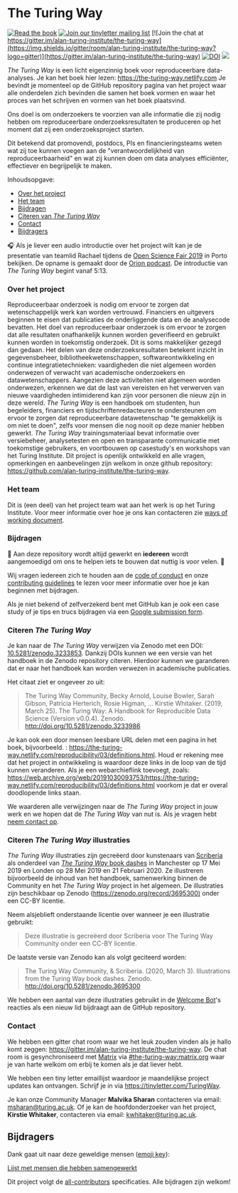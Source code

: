 # The Turing Way

[![Read the book](https://img.shields.io/badge/read-the%20book-blue.svg)](https://the-turing-way.netlify.com)
[![Join our tinyletter mailing list](https://img.shields.io/badge/receive-our%20newsletter%20❤%EF%B8%8F-blueviolet.svg)](https://tinyletter.com/TuringWay)
[![Join the chat at https://gitter.im/alan-turing-institute/the-turing-way](https://img.shields.io/gitter/room/alan-turing-institute/the-turing-way?logo=gitter)](https://gitter.im/alan-turing-institute/the-turing-way)
[![DOI](https://zenodo.org/badge/DOI/10.5281/zenodo.3233853.svg)](https://doi.org/10.5281/zenodo.3233853)
[![](https://img.shields.io/static/v1?label=TuringWay&message=I%20want%20to%20contribute!&color=yellow&logo=data%3Aimage%2Fpng%3Bbase64%2CiVBORw0KGgoAAAANSUhEUgAAABAAAAAQCAYAAAAf8%2F9hAAACYklEQVQ4jXXTy09TQRTH8f5VPhI1xoVxYURNAFcmRleaGDdGXQlKAYkLUARNfICoScGKpTyE3t5bkKD2AUQepUXB0gcgLTalD9rema8LKRVrT3I2k%2Fl95kwyY6BMfQiFqHaoVDlUBoJBZJl9hn8XRsIhqh0abd55tnWdrBA8WfBSpakMhUqhXUCJhKl2aLR65%2FEtLeGc%2BYoy5aHf46bX7cThctK%2BAw2HQkVAW41wzqHRMjNNRteR%2BQzGjg5udZtQ47FiO50gdLZ1nVbvPNUOFSUSxnB4sJ%2F0TjCTTjHk%2BoJl%2BRtqPEaL6zMH79Rw0dyDVVURqRgyn0EkN8jkshwZGsBQodgQyQ2kyDPsce859drjdqLRKE0D%2FZhHR5F6DpHc2B3%2FjF3BcFqxARIpBXXmt9ii67vAYDhIr8fNx0UfE3OzzC0sIHIpxNYqSPEHqFBsiFQMkU3h8vs5%2FvABTeNje6BCj%2FxcwzLlIZHYROq5v4EoIr2JyCbJ57Kobjd3u7o41v4I68pyCfTGrhSvUKHYAJD5bcTWGjKbJJdO4A8E6JyexP4rWgK8Vkb2AjK7hcxnmZybxfF9kff%2BhZJQofvXwhg7O4vAfU2l79ME79xOrjY3c9ZYVzZs8nvZf6%2BRQCRCTgiODg1iCK6vc6WtjZM1tzlRW8sNa99%2Fx64fH%2BNAQz0un49nfh%2BVmspAcKX4lKWUbMbjXOg2cf3Vy%2BLIoRWqekxc7nhB6%2FQ0lZqKJRBAyjKfKZFIcKixgVPPn3LTamFfUyPne7qp1Oz0Bn4g5d7vVAIUamJ2FqPZzCW7gvlHabBQvwE2XnlAiFRrOwAAAABJRU5ErkJggg%3D%3D)](https://github.com/alan-turing-institute/the-turing-way/blob/master/CONTRIBUTING.md)

_The Turing Way_ is een licht eigenzinnig boek voor reproduceerbare data-analyses.
Je kan het boek hier lezen: <https://the-turing-way.netlify.com>
Je bevindt je momenteel op de GitHub repository pagina van het project waar alle onderdelen zich bevinden die samen het boek vormen en waar het proces van het schrijven en vormen van het boek plaatsvind.

Ons doel is om onderzoekers te voorzien van alle informatie die zij nodig hebben om reproduceerbare onderzoeksresultaten te produceren op het moment dat zij een onderzoeksproject starten.

Dit betekend dat promovendi, postdocs, PIs en financieringsteams weten wat zij toe kunnen voegen aan de "verantwoordelijkheid van reproduceerbaarheid" en wat zij kunnen doen om data analyses efficiënter, effectiever en begrijpelijk te maken.

Inhoudsopgave:

- [Over het project](#about-the-project)
- [Het team](#the-team)
- [Bijdragen](#contributing)
- [Citeren van _The Turing Way_](#citing-the-turing-way)
- [Contact](#get-in-touch)
- [Bijdragers](#contributors)

🎧 Als je liever een audio introductie over het project wilt kan je de presentatie van teamlid Rachael tijdens de [Open Science Fair 2019](https://www.opensciencefair.eu/) in Porto bekijken.
De opname is gemaakt door de [Orion podcast](https://orionopenscience.podbean.com/e/the-fair-is-in-town-figshare-the-turing-way-and-open-science-quest-at-the-osfair2019/).
De introductie van _The Turing Way_ begint vanaf 5:13.

### Over het  project

Reproduceerbaar onderzoek is nodig om ervoor te zorgen dat wetenschappelijk werk kan worden vertrouwd.
Financiers en uitgevers beginnen te eisen dat publicaties de onderliggende data en de analysecode bevatten.
Het doel van reproduceerbaar onderzoek is om ervoor te zorgen dat alle resultaten onafhankelijk kunnen worden geverifieerd en gebruikt kunnen worden in toekomstig onderzoek.
Dit is soms makkelijker gezegd dan gedaan.
Het delen van deze onderzoeksresultaten betekent inzicht in gegevensbeheer, bibliotheekwetenschappen, softwareontwikkeling en continue integratietechnieken: vaardigheden die niet algemeen worden onderwezen of verwacht van academische onderzoekers en datawetenschappers. Aangezien deze activiteiten niet algemeen worden onderwezen, erkennen we dat de last van vereisten en het verwerven van nieuwe vaardigheden intimiderend kan zijn voor personen die nieuw zijn in deze wereld.
*The Turing Way* is een handboek om studenten, hun begeleiders, financiers en tijdschriftenredacteuren te ondersteunen om ervoor te zorgen dat reproduceerbare datawetenschap "te gemakkelijk is om niet te doen", zelfs voor mensen die nog nooit op deze manier hebben gewerkt.
*The Turing Way* trainingsmateriaal bevat informatie over versiebeheer, analysetesten en open en transparante communicatie met toekomstige gebruikers, en voortbouwen op casestudy's en workshops van het Turing Institute.
Dit project is openlijk ontwikkeld en alle vragen, opmerkingen en aanbevelingen zijn welkom in onze github repository: <https://github.com/alan-turing-institute/the-turing-way>.

### Het team

Dit is (een deel) van het project team wat aan het werk is op het Turing Institute.
Voor meer informatie over hoe je ons kan contacteren zie [ways of working document](ways_of_working.md).

<!---![Team photo](book/website/figures/TuringWayTeam.jpg)--->

### Bijdragen

:construction: Aan deze repository wordt altijd gewerkt en **iedereen** wordt aangemoedigd om ons te helpen iets te bouwen dat nuttig is voor velen. :construction:

Wij vragen iedereen zich te houden aan de [code of conduct](CODE_OF_CONDUCT.md) en onze [contributing guidelines](CONTRIBUTING.md) te lezen voor meer informatie over hoe je kan beginnen met bijdragen.

Als je niet bekend of zelfverzekerd bent met GitHub kan je ook een case study of je tips en trucs bijdragen via een [Google submission form](https://goo.gl/forms/akFqZEIy2kxAjfZW2).

### Citeren _The Turing Way_

Je kan naar de _The Turing Way_ verwijzen via Zenodo met een DOI: [10.5281/zenodo.3233853](https://doi.org/10.5281/zenodo.3233853).
Dankzij DOIs kunnen we een versie van het handboek in de Zenodo repository citeren.
Hierdoor kunnen we garanderen dat er naar het handboek kan worden verwezen in academische publicaties.

Het citaat ziet er ongeveer zo uit:

> The Turing Way Community, Becky Arnold, Louise Bowler, Sarah Gibson, Patricia Herterich, Rosie Higman, … Kirstie Whitaker. (2019, March 25). The Turing Way: A Handbook for Reproducible Data Science (Version v0.0.4). Zenodo. <http://doi.org/10.5281/zenodo.3233986>

Je kan ook een door mensen leesbare URL delen met een pagina in het boek, bijvoorbeeld. : <https://the-turing-way.netlify.com/reproducibility/03/definitions.html>.
Houd er rekening mee dat het project in ontwikkeling is waardoor deze links in de loop van de tijd kunnen veranderen.
Als je een webarchieflink toevoegt, zoals: <https://web.archive.org/web/20191030093753/https://the-turing-way.netlify.com/reproducibility/03/definitions.html> voorkom je dat er overal doodlopende links staan.

We waarderen alle verwijzingen naar de _The Turing Way_ project in jouw werk en we hopen dat de _The Turing Way_ van nut is.
Als je vragen hebt [neem contact op](#get-in-touch).

### Citeren _The Turing Way_ illustraties

_The Turing Way_ illustraties zijn gecreëerd door kunstenaars van [Scriberia](https://www.scriberia.co.uk/) als onderdeel van [_The Turing Way_ book dashes](https://github.com/alan-turing-institute/the-turing-way/tree/master/workshops/book-dash) in Manchester op 17 Mei 2019 en Londen op 28 Mei 2019 en 21 Februari 2020.
Ze illustreren bijvoorbeeld de inhoud van het handboek, samenwerking binnen de Community en het _The Turing Way_ project in het algemeen.
De illustraties zijn beschikbaar op Zenodo ([https://zenodo.org/record/3695300)](https://zenodo.org/record/3695300) onder een CC-BY licentie.

Neem alsjeblieft onderstaande licentie over wanneer je een illustratie gebruikt:
> Deze illustratie is gecreëerd door Scriberia voor The Turing Way Community onder een CC-BY licentie.

De laatste versie van Zenodo kan als volgt geciteerd worden:
> The Turing Way Community, & Scriberia. (2020, March 3). Illustrations from the Turing Way book dashes. Zenodo. http://doi.org/10.5281/zenodo.3695300

We hebben een aantal van deze illustraties gebruikt in de [Welcome Bot](https://github.com/apps/welcome)'s reacties als een nieuw lid bijdraagt aan de GitHub repository.

### Contact

We hebben een gitter chat room waar we het leuk zouden vinden als je hallo komt zeggen: <https://gitter.im/alan-turing-institute/the-turing-way>.
De chat room is gesynchroniseerd met [Matrix](https://matrix.org) via [#the-turing-way:matrix.org](https://riot.im/app/#/room/#the-turing-way:matrix.org) waar je van harte welkom om erbij te komen als je dat liever hebt.

We hebben een tiny letter emaillijst waardoor je maandelijkse project updates kan ontvangen.
Schrijf je in via <https://tinyletter.com/TuringWay>.

Je kan onze Community Manager **Malvika Sharan** contacteren via email: [msharan@turing.ac.uk](mailto:msharan@turing.ac.uk).
Of je kan de hoofdonderzoeker van het project, **Kirstie Whitaker**, contacteren via email: [kwhitaker@turing.ac.uk](mailto:kwhitaker@turing.ac.uk).

## Bijdragers

Dank gaat uit naar deze geweldige mensen ([emoji key](https://allcontributors.org/docs/en/emoji-key)):

[Lijst met mensen die hebben samengewerkt](https://github.com/alan-turing-institute/the-turing-way#contributors)

Dit project volgt de [all-contributors](https://github.com/all-contributors/all-contributors) specificaties.
Alle bijdragen zijn welkom!
